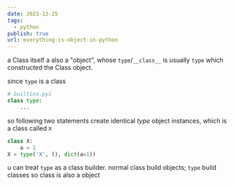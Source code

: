 ```yaml
---
date: 2023-12-25
tags:
  - python
publish: true
url: everything-is-object-in-python
---
```

a Class itself a also a "object", whose `type`/`__class__` is usually `type` which constructed the Class object.

since `type` is a class
```python
# builtins.pyi
class type:
    ...
```
so following two statements create identical *type* object instances, which is a class called `X`
```python
class X:
    a = 1
X = type('X', (), dict(a=1))
```

u can treat `type` as a class builder.
normal class build objects; `type` build classes
so class is also a object